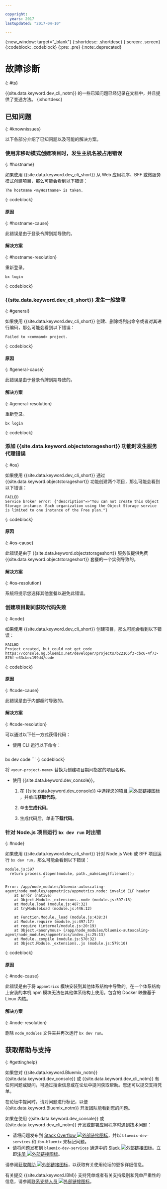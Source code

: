 ```yaml
---

copyright:
  years: 2017
lastupdated: "2017-04-10"

---
```


{:new_window: target="_blank"}
{:shortdesc: .shortdesc}
{:screen: .screen}
{:codeblock: .codeblock}
{:pre: .pre}
{:note:.deprecated}

# 故障诊断
{: #ts}

{{site.data.keyword.dev_cli_notm}} 的一些已知问题已经记录在文档中，并且提供了变通方法。
{:shortdesc}

<!-- Add a headings and paragraphs about troubleshooting for your service, or a list of known issues and workarounds. -->

## 已知问题
{: #knownissues}

以下各部分介绍了已知问题以及可能的解决方案。


### 使用非移动模式创建项目时，发生主机名被占用错误
{: #hostname}

如果使用 {{site.data.keyword.dev_cli_short}} 从 Web 应用程序、BFF 或微服务模式创建项目，那么可能会看到以下错误：

```
The hostname <myHostname> is taken.
```
{: codeblock}


#### 原因
{: #hostname-cause}
   
此错误是由于登录令牌到期导致的。


#### 解决方案
{: #hostname-resolution}

重新登录。

```
bx login
```
{: codeblock}


### {{site.data.keyword.dev_cli_short}} 发生一般故障
{: #general}

如果使用 {{site.data.keyword.dev_cli_short}} 创建、删除或列出命令或者对其进行编码，那么可能会看到以下错误：

```
Failed to <command> project.
```
{: codeblock}


#### 原因
{: #general-cause}
   
此错误是由于登录令牌到期导致的。


#### 解决方案
{: #general-resolution}

重新登录。

```
bx login
```
{: codeblock}


### 添加 {{site.data.keyword.objectstorageshort}} 功能时发生服务代理错误
{: #os}

如果使用 {{site.data.keyword.dev_cli_short}} 通过 {{site.data.keyword.objectstorageshort}} 功能创建两个项目，那么可能会看到以下错误：

```
FAILED
Service broker error: {"description"=>"You can not create this Object Storage instance. Each organization using the Object Storage service is limited to one instance of the Free plan."}
```
{: codeblock}


#### 原因
{: #os-cause}
   
此错误是由于 {{site.data.keyword.objectstorageshort}} 服务仅提供免费 {{site.data.keyword.objectstorageshort}} 套餐的一个实例导致的。


#### 解决方案
{: #os-resolution}

系统将提示您选择其他套餐以避免此错误。


### 创建项目期间获取代码失败
{: #code}

如果使用 {{site.data.keyword.dev_cli_short}} 创建项目，那么可能会看到以下错误：
	
```
FAILED                            
Project created, but could not get code
https://console.ng.bluemix.net/developer/projects/b22165f3-cbc6-4f73-876f-e33cbec199d4/code
```
{: codeblock}
	

#### 原因
{: #code-cause}

此错误是由于内部超时导致的。
	

#### 解决方案
{: #code-resolution}

可以通过以下任一方式获得代码：

* 使用 CLI 运行以下命令：

   ```
bx dev code <your-project-name>
	```
   {: codeblock}

   将 `<your-project-name>` 替换为创建项目期间指定的项目名称。

* 使用 {{site.data.keyword.dev_console}}。

	1. 在 {{site.data.keyword.dev_console}} 中选择您的[项目 ![外部链接图标](../icons/launch-glyph.svg "外部链接图标")](https://console.{DomainName}/developer/projects)，并单击**获取代码**。

	2. 单击**生成代码**。

	3. 生成代码后，单击**下载代码**。


### 针对 Node.js 项目运行 `bx dev run` 时出错
{: #node}

如果使用 {{site.data.keyword.dev_cli_short}} 针对 Node.js Web 或 BFF 项目运行 `bx dev run`，那么可能会看到以下错误：

```
module.js:597
  return process.dlopen(module, path._makeLong(filename));
                 ^

Error: /app/node_modules/bluemix-autoscaling-agent/node_modules/appmetrics/appmetrics.node: invalid ELF header
    at Error (native)
    at Object.Module._extensions..node (module.js:597:18)
    at Module.load (module.js:487:32)
    at tryModuleLoad (module.js:446:12)

    at Function.Module._load (module.js:438:3)
    at Module.require (module.js:497:17)
    at require (internal/module.js:20:19)
    at Object.<anonymous> (/app/node_modules/bluemix-autoscaling-agent/node_modules/appmetrics/index.js:25:13)
    at Module._compile (module.js:570:32)
    at Object.Module._extensions..js (module.js:579:10)
```
{: codeblock}


#### 原因
{: #node-cause}
   
此错误是由于将 `appmetrics` 模块安装到其他体系结构中导致的。在一个体系结构上安装的本机 npm 模块无法在其他体系结构上使用。包含的 Docker 映像基于 Linux 内核。


#### 解决方案
{: #node-resolution}

删除 `node_modules` 文件夹并再次运行 `bx dev run`。


<!--
## Troubleshooting techniques
{: #tstechniques}
-->

<!-- Add a heading and content for how to get help and support. Use this template for beta and GA services:  -->


## 获取帮助与支持
{: #gettinghelp}

如果您对 {{site.data.keyword.Bluemix_notm}} {{site.data.keyword.dev_console}} 或 {{site.data.keyword.dev_cli_notm}} 有任何问题或疑问，可通过搜索信息或在论坛中提问获取帮助。您还可以提交支持凭单。

在论坛中提问时，请对问题进行标记，以便 {{site.data.keyword.Bluemix_notm}} 开发团队能看到您的问题。

<!--Insert the appropriate Stack Overflow tag for your service for <service_keyword> in URL and text below:  -->

如果在使用 {{site.data.keyword.dev_console}} 或 {{site.data.keyword.dev_cli_notm}} 开发或部署应用程序时遇到技术问题：

* 请将问题发布到 [Stack Overflow ![外部链接图标](../icons/launch-glyph.svg "外部链接图标")](http://stackoverflow.com/search?q=bluemix-dev-services+ibm-bluemix)，并以 `bluemix-dev-services` 和 `ibm-bluemix` 来标记问题。
* 请将问题发布到 `bluemix-dev-services` 通道中的 [Slack ![外部链接图标](../icons/launch-glyph.svg "外部链接图标")](http://ibm-cloud-tech.slack.com/)。立即[注册 ![外部链接图标](../icons/launch-glyph.svg "外部链接图标")](http://ibm.biz/IBMCloudNativeSlack)。


<!--Insert the appropriate dW Answers tag for your service for <service_keyword> in URL below:  -->
<!--
* For questions about the service and getting started instructions, use the [IBM developerWorks dW Answers ![External link icon](../icons/launch-glyph.svg "External link icon")](https://developer.ibm.com/answers/topics/bluemix-dev-services/?smartspace=bluemix) forum. Include the  "bluemix-dev-services" and "bluemix" tags.
* -->

请参阅[获取帮助 ![外部链接图标](../icons/launch-glyph.svg "外部链接图标")](/docs/support/index.html#getting-help)，以获取有关使用论坛的更多详细信息。

有关提交 {{site.data.keyword.IBM}} 支持凭单或者有关支持级别和凭单严重性的信息，请参阅[联系支持人员 ![外部链接图标](../icons/launch-glyph.svg "外部链接图标")](/docs/support/index.html#contacting-support)。

<!--Add a heading and content for how to get help. (Support not available for experimental.) Use this template for experimental services:  -->


